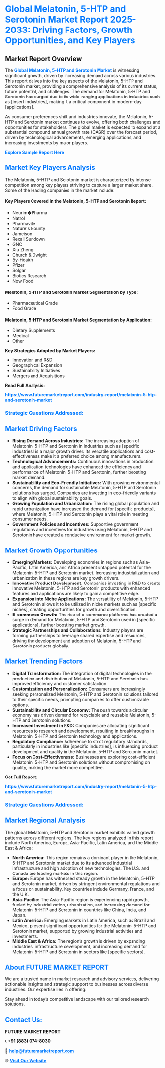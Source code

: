 <h1 style="color: #007BFF;">Global Melatonin, 5-HTP and Serotonin Market Report 2025-2033: Driving Factors, Growth Opportunities, and Key Players</h1>

<section id="overview">
<h2>Market Report Overview</h2>
<p>The <a href="https://www.futuremarketreport.com/industry-report/melatonin-5-htp-and-serotonin-market" style="color: #007BFF; text-decoration: none;"><strong>Global Melatonin, 5-HTP and Serotonin Market</strong></a> is witnessing significant growth, driven by increasing demand across various industries. This report delves into the key aspects of the Melatonin, 5-HTP and Serotonin market, providing a comprehensive analysis of its current status, future potential, and challenges. The demand for Melatonin, 5-HTP and Serotonin has surged due to its wide-ranging applications in industries such as [insert industries], making it a critical component in modern-day [applications].</p>
<p>As consumer preferences shift and industries innovate, the Melatonin, 5-HTP and Serotonin market continues to evolve, offering both challenges and opportunities for stakeholders. The global market is expected to expand at a substantial compound annual growth rate (CAGR) over the forecast period, driven by technological advancements, emerging applications, and increasing investments by major players.</p>
</section>

<section id="overview">
<p><a href="https://www.futuremarketreport.com/request-sample/reportId=35329" style="color: #007BFF; text-decoration: none;"><strong>Explore Sample Report Here</strong></a></p>
</section>

<section id="key-players">
<h2 style="color: #007BFF;">Market Key Players Analysis</h2>
<p>The Melatonin, 5-HTP and Serotonin market is characterized by intense competition among key players striving to capture a larger market share. Some of the leading companies in the market include:</p>
<h4>Key Players Covered in the Melatonin, 5-HTP and Serotonin Report:</h4>
<ul><li>Neurim�Pharma</li><li>Natrol</li><li>Pharmavite</li><li>Nature&#039;s Bounty</li><li>Jameison</li><li>Rexall Sundown</li><li>GNC</li><li>Xiu Zheng</li><li>Church &amp; Dwight</li><li>By-Health</li><li>Pfizer</li><li>Solgar</li><li>Biotics Research</li><li>Now Food</li></ul>
<h4>Melatonin, 5-HTP and Serotonin Market Segmentation by Type:</h4>
<ul><li>Pharmaceutical Grade</li><li>Food Grade</li></ul>

<h4>Melatonin, 5-HTP and Serotonin Market Segmentation by Application:</h4>
<ul><li>Dietary Supplements</li><li>Medical</li><li>Other</li></ul>
<p><strong>Key Strategies Adopted by Market Players:</strong></p>
<ul>
<li>Innovation and R&D</li>
<li>Geographical Expansion</li>
<li>Sustainability Initiatives</li>
<li>Mergers and Acquisitions</li>
</ul>
</section>

<section>
<p><strong>Read Full Analysis: </strong></p><a href="https://www.futuremarketreport.com/industry-report/melatonin-5-htp-and-serotonin-market" style="color: #007BFF; text-decoration: none;"><strong>https://www.futuremarketreport.com/industry-report/melatonin-5-htp-and-serotonin-market</strong></a>
<h3 style="color: #007BFF;">Strategic Questions Addressed:</h3>
</section>

<section id="driving-factors">
<h2 style="color: #007BFF;">Market Driving Factors</h2>
<ul>
<li><strong>Rising Demand Across Industries:</strong> The increasing adoption of Melatonin, 5-HTP and Serotonin in industries such as [specific industries] is a major growth driver. Its versatile applications and cost-effectiveness make it a preferred choice among manufacturers.</li>
<li><strong>Technological Advancements:</strong> Continuous innovations in production and application technologies have enhanced the efficiency and performance of Melatonin, 5-HTP and Serotonin, further boosting market demand.</li>
<li><strong>Sustainability and Eco-Friendly Initiatives:</strong> With growing environmental concerns, the demand for sustainable Melatonin, 5-HTP and Serotonin solutions has surged. Companies are investing in eco-friendly variants to align with global sustainability goals.</li>
<li><strong>Growing Population and Urbanization:</strong> The rising global population and rapid urbanization have increased the demand for [specific products], where Melatonin, 5-HTP and Serotonin plays a vital role in meeting consumer needs.</li>
<li><strong>Government Policies and Incentives:</strong> Supportive government regulations and incentives for industries using Melatonin, 5-HTP and Serotonin have created a conducive environment for market growth.</li>
</ul>
</section>

<section id="growth-opportunities">
<h2 style="color: #007BFF;">Market Growth Opportunities</h2>
<ul>
<li><strong>Emerging Markets:</strong> Developing economies in regions such as Asia-Pacific, Latin America, and Africa present untapped potential for the Melatonin, 5-HTP and Serotonin market. Increasing industrialization and urbanization in these regions are key growth drivers.</li>
<li><strong>Innovative Product Development:</strong> Companies investing in R&D to create innovative Melatonin, 5-HTP and Serotonin products with enhanced features and applications are likely to gain a competitive edge.</li>
<li><strong>Expansion into Niche Applications:</strong> The versatility of Melatonin, 5-HTP and Serotonin allows it to be utilized in niche markets such as [specific niches], creating opportunities for growth and diversification.</li>
<li><strong>E-commerce Growth:</strong> The rise of e-commerce platforms has created a surge in demand for Melatonin, 5-HTP and Serotonin used in [specific applications], further boosting market growth.</li>
<li><strong>Strategic Partnerships and Collaborations:</strong> Industry players are forming partnerships to leverage shared expertise and resources, driving the development and adoption of Melatonin, 5-HTP and Serotonin products globally.</li>
</ul>
</section>

<section id="trending-factors">
<h2 style="color: #007BFF;">Market Trending Factors</h2>
<ul>
<li><strong>Digital Transformation:</strong> The integration of digital technologies in the production and distribution of Melatonin, 5-HTP and Serotonin has improved efficiency and customer satisfaction.</li>
<li><strong>Customization and Personalization:</strong> Consumers are increasingly seeking personalized Melatonin, 5-HTP and Serotonin solutions tailored to their specific needs, prompting companies to offer customizable options.</li>
<li><strong>Sustainability and Circular Economy:</strong> The push towards a circular economy has driven demand for recyclable and reusable Melatonin, 5-HTP and Serotonin solutions.</li>
<li><strong>Increased Investment in R&D:</strong> Companies are allocating significant resources to research and development, resulting in breakthroughs in Melatonin, 5-HTP and Serotonin technology and applications.</li>
<li><strong>Regulatory Compliance:</strong> Adherence to strict regulatory standards, particularly in industries like [specific industries], is influencing product development and quality in the Melatonin, 5-HTP and Serotonin market.</li>
<li><strong>Focus on Cost-Effectiveness:</strong> Businesses are exploring cost-efficient Melatonin, 5-HTP and Serotonin solutions without compromising on quality, making the market more competitive.</li>
</ul>
</section>

<section>
<p><strong>Get Full Report: </strong></p><a href="https://www.futuremarketreport.com/industry-report/melatonin-5-htp-and-serotonin-market" style="color: #007BFF; text-decoration: none;"><strong>https://www.futuremarketreport.com/industry-report/melatonin-5-htp-and-serotonin-market</strong></a>
<h3 style="color: #007BFF;">Strategic Questions Addressed:</h3>
</section>


<section id="regional-analysis">
<h2 style="color: #007BFF;">Market Regional Analysis</h2>
<p>The global Melatonin, 5-HTP and Serotonin market exhibits varied growth patterns across different regions. The key regions analyzed in this report include North America, Europe, Asia-Pacific, Latin America, and the Middle East & Africa:</p>
<ul>
<li><strong>North America:</strong> This region remains a dominant player in the Melatonin, 5-HTP and Serotonin market due to its advanced industrial infrastructure and high adoption of new technologies. The U.S. and Canada are leading markets in this region.</li>
<li><strong>Europe:</strong> Europe has witnessed steady growth in the Melatonin, 5-HTP and Serotonin market, driven by stringent environmental regulations and a focus on sustainability. Key countries include Germany, France, and the U.K.</li>
<li><strong>Asia-Pacific:</strong> The Asia-Pacific region is experiencing rapid growth, fueled by industrialization, urbanization, and increasing demand for Melatonin, 5-HTP and Serotonin in countries like China, India, and Japan.</li>
<li><strong>Latin America:</strong> Emerging markets in Latin America, such as Brazil and Mexico, present significant opportunities for the Melatonin, 5-HTP and Serotonin market, supported by growing industrial activities and investments.</li>
<li><strong>Middle East & Africa:</strong> The region’s growth is driven by expanding industries, infrastructure development, and increasing demand for Melatonin, 5-HTP and Serotonin in sectors like [specific sectors].</li>
</ul>
</section>

<footer>
<h2 style="color: #007BFF;">About FUTURE MARKET REPORT</h2>
<p>We are a trusted name in market research and advisory services, delivering actionable insights and strategic support to businesses across diverse industries. Our expertise lies in offering:</p>

<p>Stay ahead in today’s competitive landscape with our tailored research solutions.</p>

<h2 style="color: #007BFF;">Contact Us:</h2>
<p><strong>FUTURE MARKET REPORT</strong></p>
<p>📞 <strong>+91 (883) 074-8030</strong></p>
<p>📧 <strong><a href="mailto:help@futuremarketreport.com" style="color: #007BFF;">help@futuremarketreport.com</a></strong></p>
<p>🌐 <strong><a href="https://www.futuremarketreport.com/" style="color: #007BFF;">Visit Our Website</a></strong></p>
</footer>